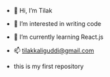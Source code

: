 - 👋 Hi, I’m Tilak
- 👀 I’m interested in writing code
- 🌱 I’m currently learning React.js
- 📫 tilakkaliguddi@gmail.com

- this is my first repository

<!---
tilakkalliguddi/tilakkalliguddi is a ✨ special ✨ repository because its `README.md` (this file) appears on your GitHub profile.
You can click the Preview link to take a look at your changes.
--->
